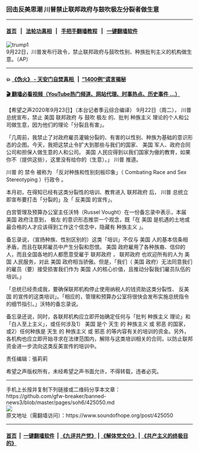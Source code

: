 ### 回击反美思潮 川普禁止联邦政府与鼓吹极左分裂者做生意
------------------------

#### [首页](https://github.com/gfw-breaker/banned-news3/blob/master/README.md) &nbsp;&nbsp;|&nbsp;&nbsp; [法轮功真相](https://github.com/begood0513/basic/blob/master/README.md)  &nbsp;&nbsp;|&nbsp;&nbsp; [手把手翻墙教程](https://github.com/gfw-breaker/guides/wiki)  &nbsp;&nbsp;|&nbsp;&nbsp; [一键翻墙软件](https://github.com/gfw-breaker/nogfw/blob/master/README.md)  



<div><img alt="trump1" src="https://img.soundofhope.org/2020-09/trump1-1600893197026.jpg"/>
<br/><figcaption class="caption">
 9月22日，川普发布行政令，禁止联邦政府与鼓吹性别、种族批判主义的机构做生意。（AP）
</figcaption></div><hr/>

#### 💥 [《伪火》 - 天安门自焚真相 ](http://158.247.195.190:10000/videos/blog/weihuo.html)&nbsp; |&nbsp; [“1400例”谎言揭秘  ](http://158.247.195.190:10000/videos/blog/jiexi1400.html)

#### [ 🎬  翻墙必看视频（YouTube热门频道、网站代理、时事热点、历史事件 ...）](https://github.com/gfw-breaker/links/blob/master/banned.md)

<div><div class="Content__Wrapper sc-1bvya0-0 grZQxZ">
 <p class="meta-top">
  <span class="meta">
   【希望之声2020年9月23日】（本台记者季云综合编译）
  </span>
  9月22日（周二），
  <ok href="/term/1041">
   川普
  </ok>
  总统宣布，禁止
  <ok href="/term/1045">
   美国
  </ok>
  <ok href="/term/21835">
   联邦政府
  </ok>
  与
  <ok href="/term/382732">
   鼓吹
  </ok>
  <ok href="/term/145088">
   极左
  </ok>
  的、批判
  <ok href="/term/3622">
   种族主义
  </ok>
  理论的个人和公司做生意，因为他们的理论「分裂且有害」。
 </p>
 <p>
  「几周前，我禁止了对政府雇员灌输分裂的、有害的以性别、种族为基础的意识形态的企图。今天，我把这禁止令扩大到那些与我们的国家、
  <ok href="/term/1045">
   美国
  </ok>
  军人、政府合同公司和担保人做生意的人和公司。
  <ok href="/term/1045">
   美国
  </ok>
  人民应得到以我们国家为傲的教育，如果你不（提供这些），这里没有给你的（生意）。」
  <ok href="/term/1041">
   川普
  </ok>
  推道。
 </p>
 <div class="soh-embed">
  <div class="soh-embed-inner">
   <div class="iframely-embed" style="max-width: 550px;">
    <div class="iframely-responsive">
    </div>
   </div>
  </div>
 </div>
 <p>
 </p>
 <div class="AD_Embed__Wrap-sc-1xslmin-0 igMuqX module desktop">
  <div>
  </div>
 </div>
 <p>
  <ok href="/term/1041">
   川普
  </ok>
  的
  <ok href="/term/3208">
   禁令
  </ok>
  被称为
  <ok href="https://www.whitehouse.gov/presidential-actions/executive-order-combating-race-sex-stereotyping/">
   「反对种族和性别刻板印象」（
  </ok>
  <ok href="https://www.whitehouse.gov/presidential-actions/executive-order-combating-race-sex-stereotyping/">
   Combating Race and Sex Stereotyping
  </ok>
  <ok href="https://www.whitehouse.gov/presidential-actions/executive-order-combating-race-sex-stereotyping/">
   ）行政令
  </ok>
  。
 </p>
 <p>
  本月初，在得知已经有这类分裂性的培训、教育进入
  <ok href="/term/21835">
   联邦政府
  </ok>
  后，
  <ok href="/term/1041">
   川普
  </ok>
  总统立即宣布要打击「分裂的」及「
  <ok href="/term/382735">
   反美国
  </ok>
  的宣传」。
 </p>
 <p>
  白宫管理及预算办公室主任沃特（Russel Vought）在一份备忘录中表示，本届
  <ok href="/term/1045">
   美国
  </ok>
  政府注意到，
  <ok href="/term/145088">
   极左
  </ok>
  的意识形态推崇一个观念，既「在
  <ok href="/term/1045">
   美国
  </ok>
  是机遇的土地或最合格的人才应该得到工作这个信念中，隐藏有
  <ok href="/term/3622">
   种族主义
  </ok>
  」。
 </p>
 <p>
  备忘录说，（宣扬种族、性别区别的）这类「培训」不仅与
  <ok href="/term/1045">
   美国
  </ok>
  人的基本信条相矛盾，而且在联邦雇员中产生分裂和怨恨。
  <ok href="/term/1045">
   美国
  </ok>
  政府雇用了各种族裔、信仰的人，而且全国各地的人都愿意受雇于
  <ok href="/term/21835">
   联邦政府
  </ok>
  ，
  <ok href="/term/21835">
   联邦政府
  </ok>
  也欢迎所有的人为
  <ok href="/term/1045">
   美国
  </ok>
  人民服务，对此
  <ok href="/term/1045">
   美国
  </ok>
  政府相当骄傲。但是，「我们（
  <ok href="/term/1045">
   美国
  </ok>
  政府）无法同意我们的雇员（要）接受损害我们作为
  <ok href="/term/1045">
   美国
  </ok>
  人的核心价值，且推动分裂我们雇员队伍的培训。」
 </p>
 <p>
  「总统已经责成我，要确保联邦机构停止使用纳税人的钱资助这类分裂性、
  <ok href="/term/382735">
   反美国
  </ok>
  的宣传的这类培训」。「相应的，管理和预算办公室将很快会发布实施总统指令的细节指引。」沃特的备忘录说。
 </p>
 <p>
  备忘录还说，同时，各联邦机构应立即开始确定任何与「批判
  <ok href="/term/3622">
   种族主义
  </ok>
  理论」和「白人至上主义」，或任何涉及1）
  <ok href="/term/1045">
   美国
  </ok>
  是个
  <ok href="/term/382729">
   天生
  </ok>
  的
  <ok href="/term/3622">
   种族主义
  </ok>
  或
  <ok href="/term/66068">
   邪恶
  </ok>
  的国家，或2）任何种族是
  <ok href="/term/382729">
   天生
  </ok>
  的
  <ok href="/term/3622">
   种族主义
  </ok>
  或
  <ok href="/term/66068">
   邪恶
  </ok>
  的等内容有关的培训的资金。另外，各机构也应立即开始寻求在法律范围内，解除与这类培训相关的合同，以防止联邦资金进一步流向这类反美宣传的培训中。
 </p>
 <p class="meta-btm">
  责任编辑：張莉莉
 </p>
 <p class="meta-btm">
  希望之声版权所有，未经希望之声书面允许，不得转载，违者必究。
 </p>
</div>
</div>
<hr/>
手机上长按并复制下列链接或二维码分享本文章：<br/>
https://github.com/gfw-breaker/banned-news3/blob/master/pages/soh6/425050.md <br/>
<a href='https://github.com/gfw-breaker/banned-news3/blob/master/pages/soh6/425050.md'><img src='https://github.com/gfw-breaker/banned-news3/blob/master/pages/soh6/425050.md.png'/></a> <br/>
原文地址（需翻墙访问）：https://www.soundofhope.org/post/425050


------------------------
#### [首页](https://github.com/gfw-breaker/banned-news3/blob/master/README.md) &nbsp;|&nbsp; [一键翻墙软件](https://github.com/gfw-breaker/nogfw/blob/master/README.md) &nbsp;| [《九评共产党》](https://github.com/gfw-breaker/9ping.md/blob/master/README.md#九评之一评共产党是什么) | [《解体党文化》](https://github.com/gfw-breaker/jtdwh.md/blob/master/README.md) | [《共产主义的终极目的》](https://github.com/gfw-breaker/gczydzjmd.md/blob/master/README.md)


<img src='http://gfw-breaker.win/banned-news3/pages/soh6/425050.md' width='0px' height='0px'/>